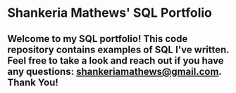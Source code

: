 # Shankeria Mathews' SQL Portfolio

## Welcome to my SQL portfolio! This code repository contains examples of SQL I've written. Feel free to take a look and reach out if you have any questions: shankeriamathews@gmail.com. Thank You!
